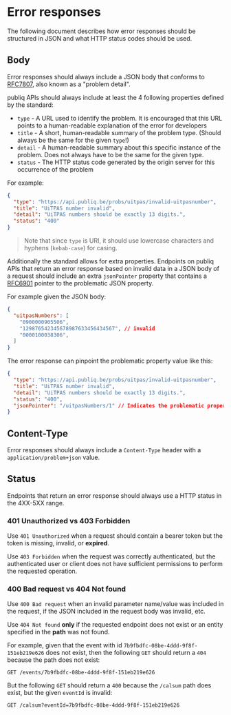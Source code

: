 # Error responses

The following document describes how error responses should be structured in JSON and what HTTP status codes should be used.

## Body

Error responses should always include a JSON body that conforms to [RFC7807](https://datatracker.ietf.org/doc/html/rfc7807), also known as a "problem detail".

publiq APIs should always include at least the 4 following properties defined by the standard:

- `type` - A URL used to identify the problem. It is encouraged that this URL points to a human-readable explanation of the error for developers
- `title` - A short, human-readable summary of the problem type. (Should always be the same for the given `type`!)
- `detail` - A human-readable summary about this specific instance of the problem. Does not always have to be the same for the given type.
- `status` - The HTTP status code generated by the origin server for this occurrence of the problem

For example:

```json
{
  "type": "https://api.publiq.be/probs/uitpas/invalid-uitpasnumber",
  "title": "UiTPAS number invalid",
  "detail": "UiTPAS numbers should be exactly 13 digits.",
  "status": "400"
}
```

> Note that since `type` is URI, it should use lowercase characters and hyphens (`kebab-case`) for casing.

Additionally the standard allows for extra properties. Endpoints on publiq APIs that return an error response based on invalid data in a JSON body of a request should include an extra `jsonPointer` property that contains a [RFC6901](https://datatracker.ietf.org/doc/html/rfc6901) pointer to the problematic JSON property.

For example given the JSON body:

```json
{
  "uitpasNumbers": [
    "0900000905506",
    "129876542345678987633456434567", // invalid
    "0000100038306",
  ]
}
```

The error response can pinpoint the problematic property value like this:

```json
{
  "type": "https://api.publiq.be/probs/uitpas/invalid-uitpasnumber",
  "title": "UiTPAS number invalid",
  "detail": "UiTPAS numbers should be exactly 13 digits.",
  "status": "400",
  "jsonPointer": "/uitpasNumbers/1" // Indicates the problematic property value
}
```

## Content-Type

Error responses should always include a `Content-Type` header with a `application/problem+json` value.

## Status

Endpoints that return an error response should always use a HTTP status in the 4XX-5XX range.

### 401 Unauthorized vs 403 Forbidden

Use `401 Unauthorized` when a request should contain a bearer token but the token is missing, invalid, or **expired**.

Use `403 Forbidden` when the request was correctly authenticated, but the authenticated user or client does not have sufficient permissions to perform the requested operation.

### 400 Bad request vs 404 Not found

Use `400 Bad request` when an invalid parameter name/value was included in the request, if the JSON included in the request body was invalid, etc.

Use `404 Not found` **only** if the requested endpoint does not exist or an entity specified in the **path** was not found.

For example, given that the event with id `7b9fbdfc-08be-4ddd-9f8f-151eb219e626` does not exist, then the following `GET` should return a `404` because the path does not exist:

```
GET /events/7b9fbdfc-08be-4ddd-9f8f-151eb219e626
```

But the following `GET` should return a `400` because the `/calsum` path does exist, but the given `eventId` is invalid:
```
GET /calsum?eventId=7b9fbdfc-08be-4ddd-9f8f-151eb219e626
```
